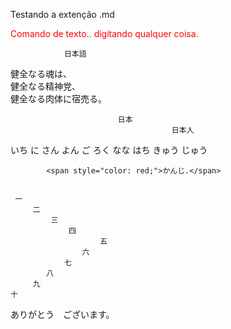 Testando a extenção .md 

<span style="color: red;">Comando de texto.. digitando qualquer coisa.<br></span>


                日本語
健全なる魂は、<br>健全なる精神党、<br>健全なる肉体に宿売る。<br>

                            日本
                                        日本人

いち
に
さん
よん
ご
ろく
なな
はち
きゅう
じゅう 


            <span style="color: red;">かんじ.</span>

              
     一
         二
             三 
                 四
                        五
                    六
                七
            八
         九
    十
ありがとう　ございます。